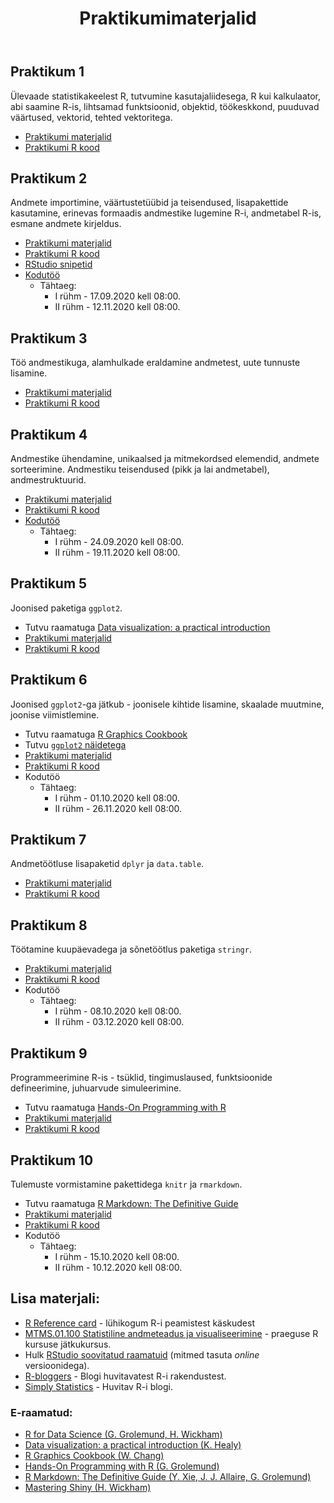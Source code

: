﻿---
layout: page
title: Praktikumimaterjalid
---


## Praktikum 1


Ülevaade statistikakeelest R, tutvumine kasutajaliidesega, R kui kalkulaator, abi saamine R-is, lihtsamad funktsioonid, objektid, töökeskkond, puuduvad väärtused, vektorid, tehted vektoritega. 
 
* [Praktikumi materjalid](praktikum1)
* [Praktikumi R kood](https://github.com/Rkursus/2020/raw/master/_praktikum1/praktikum1_kood.R)


## Praktikum 2


Andmete importimine, väärtustetüübid ja teisendused, lisapakettide kasutamine, erinevas formaadis andmestike lugemine R-i, andmetabel R-is, esmane andmete kirjeldus.

* [Praktikumi materjalid](praktikum2)
* [Praktikumi R kood](https://github.com/Rkursus/2020/raw/master/_praktikum2/praktikum2_kood.R)
* [RStudio snipetid](https://github.com/Rkursus/2020/raw/master/RStudio_snippetid.txt)
* [Kodutöö](praktikum2_kodutoo.md)
    * Tähtaeg:
		* I rühm - 17.09.2020 kell 08:00.
		* II rühm - 12.11.2020 kell 08:00.


## Praktikum 3


Töö andmestikuga, alamhulkade eraldamine andmetest, uute tunnuste lisamine. 

* [Praktikumi materjalid](praktikum3)
* [Praktikumi R kood](https://github.com/Rkursus/2020/raw/master/_praktikum3/praktikum3_kood.R)


## Praktikum 4


Andmestike ühendamine, unikaalsed ja mitmekordsed elemendid, andmete sorteerimine. Andmestiku teisendused (pikk ja lai andmetabel), andmestruktuurid.

* [Praktikumi materjalid](praktikum4)
* [Praktikumi R kood](https://github.com/Rkursus/2020/raw/master/_praktikum4/praktikum4_kood.R)
* [Kodutöö](praktikum4_kodutoo.md)
    * Tähtaeg:
		* I rühm - 24.09.2020 kell 08:00.
		* II rühm - 19.11.2020 kell 08:00.


## Praktikum 5


Joonised paketiga `ggplot2`.

* Tutvu raamatuga [Data visualization: a practical introduction](http://socviz.co/)
* [Praktikumi materjalid](praktikum5)
* [Praktikumi R kood](https://github.com/Rkursus/2020/raw/master/_praktikum5/praktikum5_kood.R)


## Praktikum 6


Joonised `ggplot2`-ga jätkub - joonisele kihtide lisamine, skaalade muutmine, joonise viimistlemine.

* Tutvu raamatuga [R Graphics Cookbook](https://r-graphics.org)
* Tutvu [`ggplot2` näidetega](http://r-statistics.co/Top50-Ggplot2-Visualizations-MasterList-R-Code.html)
* [Praktikumi materjalid](praktikum6)
* [Praktikumi R kood](https://github.com/Rkursus/2020/raw/master/_praktikum6/praktikum6_kood.R)
* Kodutöö
    * Tähtaeg:
		* I rühm - 01.10.2020 kell 08:00.
		* II rühm - 26.11.2020 kell 08:00.

## Praktikum 7


Andmetöötluse lisapaketid `dplyr` ja `data.table`.

* [Praktikumi materjalid](praktikum7)
* [Praktikumi R kood](https://github.com/Rkursus/2020/raw/master/_praktikum7/praktikum7_kood.R)


## Praktikum 8


Töötamine kuupäevadega ja sõnetöötlus paketiga `stringr`.

* [Praktikumi materjalid](praktikum8)
* [Praktikumi R kood](https://github.com/Rkursus/2020/raw/master/_praktikum8/praktikum8_kood.R)
* Kodutöö
    * Tähtaeg:
		* I rühm - 08.10.2020 kell 08:00.
		* II rühm - 03.12.2020 kell 08:00.
	

## Praktikum 9


Programmeerimine R-is - tsüklid, tingimuslaused, funktsioonide defineerimine, juhuarvude simuleerimine.

* Tutvu raamatuga [Hands-On Programming with R](https://rstudio-education.github.io/hopr/)
* [Praktikumi materjalid](praktikum9)
* [Praktikumi R kood](https://github.com/Rkursus/2020/raw/master/_praktikum9/praktikum9_kood.R)


## Praktikum 10


Tulemuste vormistamine pakettidega `knitr` ja `rmarkdown`.

* Tutvu raamatuga [R Markdown: The Definitive Guide](https://bookdown.org/yihui/rmarkdown/)
* [Praktikumi materjalid](praktikum10)
* [Praktikumi R kood](https://github.com/Rkursus/2020/raw/master/_praktikum10/praktikum10_kood.Rmd)
* Kodutöö
    * Tähtaeg:
		* I rühm - 15.10.2020 kell 08:00.
		* II rühm - 10.12.2020 kell 08:00.
		
		
## Lisa materjali:

* [R Reference card](https://cran.r-project.org/doc/contrib/Baggott-refcard-v2.pdf) - lühikogum R-i peamistest käskudest
* [MTMS.01.100 Statistiline andmeteadus ja visualiseerimine](https://andmeteadus.github.io/2020/) - praeguse R kursuse jätkukursus.
* Hulk [RStudio soovitatud raamatuid](https://rstudio.com/resources/books/) (mitmed tasuta _online_ versioonidega).
* [R-bloggers](https://www.r-bloggers.com/) - Blogi huvitavatest R-i rakendustest.
* [Simply Statistics](https://simplystatistics.org/) - Huvitav R-i blogi.

### E-raamatud:
* [R for Data Science (G. Grolemund, H. Wickham)](http://r4ds.had.co.nz/)
* [Data visualization: a practical introduction (K. Healy)](http://socviz.co/)
* [R Graphics Cookbook (W. Chang)](https://r-graphics.org/)
* [Hands-On Programming with R (G. Grolemund)](https://rstudio-education.github.io/hopr/)
* [R Markdown: The Definitive Guide (Y. Xie, J. J. Allaire, G. Grolemund)](https://bookdown.org/yihui/rmarkdown/)
* [Mastering Shiny (H. Wickham)](https://mastering-shiny.org/)
